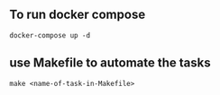 ## To run docker compose

`docker-compose up -d`

## use Makefile to automate the tasks

`make <name-of-task-in-Makefile>`
